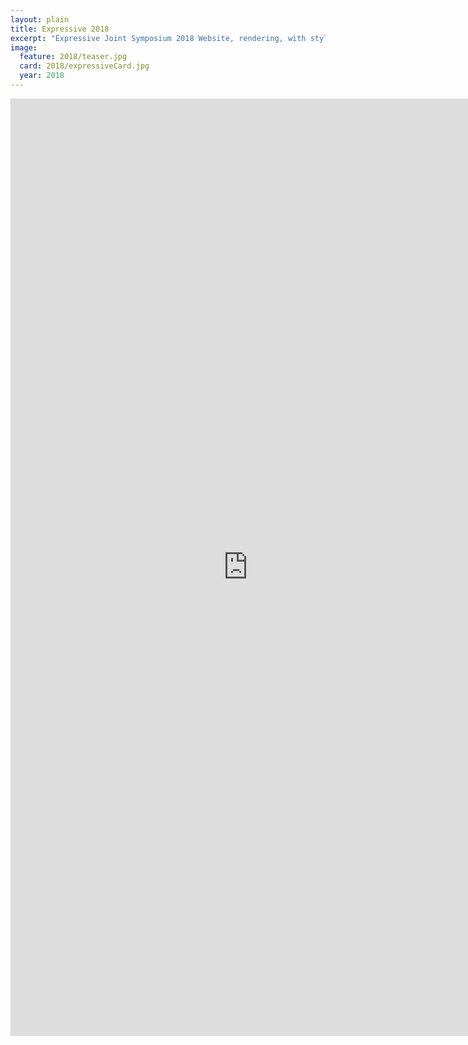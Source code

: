 ```yaml
---
layout: plain
title: Expressive 2018
excerpt: "Expressive Joint Symposium 2018 Website, rendering, with style!"
image:
  feature: 2018/teaser.jpg
  card: 2018/expressiveCard.jpg
  year: 2018
---
```



<iframe src="https://docs.google.com/forms/d/e/1FAIpQLScJrr_kKZN9ACdJZpsoihGMxfkFb8SeGH6zAPpaEo2Dxba_4Q/viewform?embedded=true" width="760" height="1500" frameborder="0" marginheight="0" marginwidth="0">Loading...</iframe>
